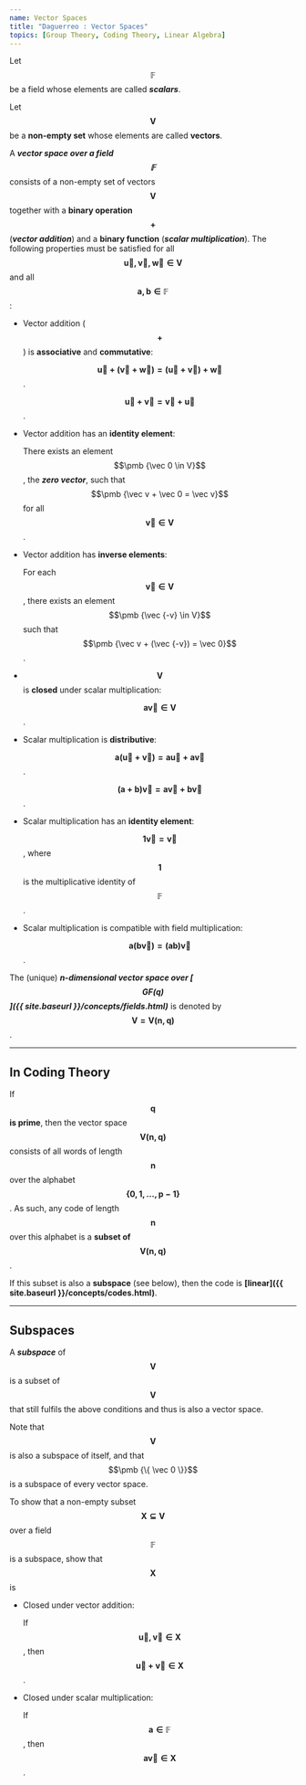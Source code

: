 ```yaml
---
name: Vector Spaces
title: "Daguerreo : Vector Spaces"
topics: [Group Theory, Coding Theory, Linear Algebra]
---
```


Let $$\pmb {\mathbb F}$$ be a field whose elements are called ___scalars___.

Let $$\pmb {V}$$ be a __non-empty set__ whose elements are called __vectors__.

A ___vector space over a field $$\pmb {\mathbb F}$$___ consists of a non-empty set of vectors $$\pmb {V}$$ together with a __binary operation $$\pmb {+}$$__ (___vector addition___) and a __binary function__ (___scalar multiplication___). The following properties must be satisfied for all $$\pmb {\vec u, \vec v, \vec w \in V}$$ and all $$\pmb {a, b \in \mathbb F}$$:

* Vector addition ($$\pmb {+}$$) is __associative__ and __commutative__:

    $$\pmb {\vec u + (\vec v + \vec w) = (\vec u + \vec v) + \vec w}$$.

    $$\pmb {\vec u + \vec v = \vec v + \vec u}$$.

* Vector addition has an __identity element__:

    There exists an element $$\pmb {\vec 0 \in V}$$, the ___zero vector___, such that $$\pmb {\vec v + \vec 0 = \vec v}$$ for all $$\pmb {\vec v \in V}$$.

* Vector addition has __inverse elements__:

    For each $$\pmb {\vec v \in V}$$, there exists an element $$\pmb {\vec {-v} \in V}$$ such that $$\pmb {\vec v + (\vec {-v}) = \vec 0}$$.

* $$\pmb {V}$$ is __closed__ under scalar multiplication:

    $$\pmb {a \vec v \in V}$$.

* Scalar multiplication is __distributive__:

    $$\pmb {a ( \vec u + \vec v) = a \vec u + a \vec v}$$.

    $$\pmb {(a + b) \vec v = a \vec v + b \vec v}$$.

* Scalar multiplication has an __identity element__:

    $$\pmb {1 \vec v = \vec v}$$, where $$\pmb {1}$$ is the multiplicative identity of $$\pmb {\mathbb F}$$.

* Scalar multiplication is compatible with field multiplication:

    $$\pmb {a(b\vec v) = (ab) \vec v}$$.

The (unique) ___n-dimensional vector space over [$$\pmb {GF(q)}$$]({{ site.baseurl }}/concepts/fields.html)___ is denoted by $$\pmb {V = V(n, q)}$$. 

<hr id="post-mid">

## In Coding Theory

If __$$\pmb {q}$$ is prime__, then the vector space $$\pmb {V(n, q)}$$ consists of all words of length $$\pmb {n}$$ over the alphabet $$\pmb {\{ 0, 1, . . . , p-1 \}}$$. As such, any code of length $$\pmb {n}$$ over this alphabet is a __subset of $$\pmb {V(n,q)}$$__.

If this subset is also a __subspace__ (see below), then the code is __[linear]({{ site.baseurl }}/concepts/codes.html)__.

<hr id="post-mid">

## Subspaces

A ___subspace___ of $$\pmb {V}$$ is a subset of $$\pmb {V}$$ that still fulfils the above conditions and thus is also a vector space.

Note that $$\pmb {V}$$ is also a subspace of itself, and that $$\pmb {\{ \vec 0 \}}$$ is a subspace of every vector space.

To show that a non-empty subset $$\pmb {X \subseteq V}$$ over a field $$\pmb {\mathbb F}$$ is a subspace, show that $$\pmb {X}$$ is

* Closed under vector addition:

    If $$\pmb {\vec u, \vec v \in X}$$, then $$\pmb {\vec u + \vec v \in X}$$.

* Closed under scalar multiplication:

    If $$\pmb {a \in \mathbb F}$$, then $$\pmb {a \vec v \in X}$$.
